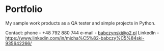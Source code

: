# Portfolio

My sample work products  as a QA tester and simple projects in Python.

Contact:
phone - +48 792 880 744
e-mail - babczynski@o2.pl
LinkedIn - https://www.linkedin.com/in/micha%C5%82-babczy%C5%84ski-935642266/
